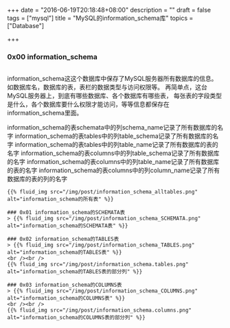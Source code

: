 +++
date = "2016-06-19T20:18:48+08:00"
description = ""
draft = false
tags = ["mysql"]
title = "MySQL的information_schema库"
topics = ["Database"]

+++

### 0x00 information\_schema
> ```
information_schema这这个数据库中保存了MySQL服务器所有数据库的信息。
如数据库名，数据库的表，表栏的数据类型与访问权限等。
再简单点，这台MySQL服务器上，到底有哪些数据库、各个数据库有哪些表，
每张表的字段类型是什么，各个数据库要什么权限才能访问，等等信息都保存在information_schema里面。

information_schema的表schemata中的列schema_name记录了所有数据库的名字
information_schema的表tables中的列table_schema记录了所有数据库的名字
information_schema的表tables中的列table_name记录了所有数据库的表的名字
information_schema的表columns中的列table_schema记录了所有数据库的名字
information_schema的表columns中的列table_name记录了所有数据库的表的名字
information_schema的表columns中的列column_name记录了所有数据库的表的列的名字
```
{{% fluid_img src="/img/post/information_schema_alltables.png" alt="information_schema的所有表" %}}

### 0x01 information_schema的SCHEMATA表
> {{% fluid_img src="/img/post/information_schema_SCHEMATA.png" alt="information_schema的SCHEMATA表" %}}

### 0x02 information_schema的TABLES表
> {{% fluid_img src="/img/post/information_schema_TABLES.png" alt="information_schema的TABLES表" %}}
<br /><br />
{{% fluid_img src="/img/post/information_schema.tables.png" alt="information_schema的TABLES表的部分列" %}}

### 0x03 information_schema的COLUMNS表
> {{% fluid_img src="/img/post/information_schema_COLUMNS.png" alt="information_schema的COLUMNS表" %}}
<br /><br />
{{% fluid_img src="/img/post/information_schema.columns.png" alt="information_schema的COLUMNS表的部分列" %}}